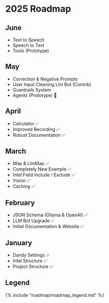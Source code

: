 # 2025 Roadmap

## June

- Text to Speech
- Speech to Text
- Tools (Prototype)

## May

- Correction & Negative Prompts
- User Input Cleaning Llm Bot (Contrib)
- Guardrails System
- Agents (Prototype) 🚧

## April

- Calculator ✅
- Improved Recording ✅
- Robust Documentation ✅

## March

- Map & LlmMap ✅
- Completely New Example ✅
- Intel Field Include / Exclude ✅
- Vision ✅
- Caching ✅

## February

- JSON Schema (Ollama & OpenAI) ✅
- LLM Bot Upgrade ✅
- Initial Documentation & Website ✅

## January

- Dandy Settings ✅
- Intel Structure ✅
- Project Structure ✅

## Legend

{% include "roadmap/roadmap_legend.md" %}